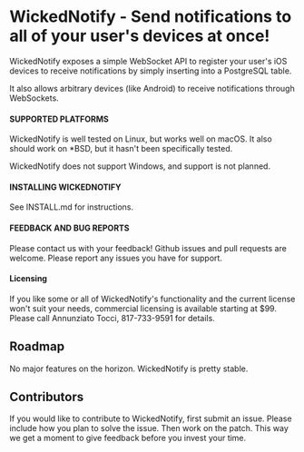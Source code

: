 # WickedNotify - Send notifications to all of your user's devices at once!
WickedNotify exposes a simple WebSocket API to register your user's iOS devices to receive notifications by simply inserting into a PostgreSQL table.

It also allows arbitrary devices (like Android) to receive notifications through WebSockets.

#### SUPPORTED PLATFORMS
WickedNotify is well tested on Linux, but works well on macOS. It also should work on *BSD, but it hasn't been specifically tested.

WickedNotify does not support Windows, and support is not planned.

#### INSTALLING WICKEDNOTIFY
See INSTALL.md for instructions.

#### FEEDBACK AND BUG REPORTS
Please contact us with your feedback! Github issues and pull requests are welcome. Please report any issues you have for support.

#### Licensing
If you like some or all of WickedNotify's functionality and the current license won't suit your needs, commercial licensing is available starting at $99. Please call Annunziato Tocci, 817-733-9591 for details.

## Roadmap
No major features on the horizon. WickedNotify is pretty stable.

## Contributors
If you would like to contribute to WickedNotify, first submit an issue. Please include how you plan to solve the issue. Then work on the patch. This way we get a moment to give feedback before you invest your time. 
